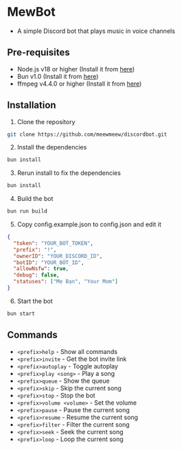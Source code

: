# MewBot

- A simple Discord bot that plays music in voice channels

## Pre-requisites

- Node.js v18 or higher (Install it from [here](https://nodejs.org/en/download/))
- Bun v1.0 (Install it from [here](https://bun.sh))
- ffmpeg v4.4.0 or higher (Install it from [here](https://ffmpeg.org/download.html))

## Installation

1. Clone the repository

```bash
git clone https://github.com/meewmeew/discordbot.git
```

2. Install the dependencies

```bash
bun install
```

3. Rerun install to fix the dependencies

```bash
bun install
```

4. Build the bot

```bash
bun run build
```

5. Copy config.example.json to config.json and edit it

```json
{
  "token": "YOUR_BOT_TOKEN",
  "prefix": "!",
  "ownerID": "YOUR_DISCORD_ID",
  "botID": "YOUR_BOT_ID",
  "allowNsfw": true,
  "debug": false,
  "statuses": ["Mẹ Bạn", "Your Mom"]
}
```

6. Start the bot

```bash
bun start
```

## Commands

- `<prefix>help` - Show all commands
- `<prefix>invite` - Get the bot invite link
- `<prefix>autoplay` - Toggle autoplay
- `<prefix>play <song>` - Play a song
- `<prefix>queue` - Show the queue
- `<prefix>skip` - Skip the current song
- `<prefix>stop` - Stop the bot
- `<prefix>volume <volume>` - Set the volume
- `<prefix>pause` - Pause the current song
- `<prefix>resume` - Resume the current song
- `<prefix>filter` - Filter the current song
- `<prefix>seek` - Seek the current song
- `<prefix>loop` - Loop the current song
